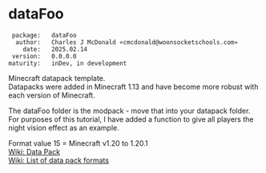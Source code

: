 # dataFoo

     package:   dataFoo
      author:   Charles J McDonald «cmcdonald@woonsocketschools.com»
        date:   2025.02.14
     version:   0.0.0.0
    maturity:   inDev, in development

Minecraft datapack template. \
Datapacks were added in Minecraft 1.13 and have become more robust with each version of Minecraft.

The dataFoo folder is the modpack - move that into your datapack folder. For purposes of this tutorial, I have added a function to give all players the night vision effect as an example.

Format value 15 = Minecraft v1.20 to 1.20.1 \
[Wiki: Data Pack](https://minecraft.wiki/w/Data_pack) \
[Wiki: List of data pack formats](https://minecraft.wiki/w/Pack_format#List_of_data_pack_formats)
